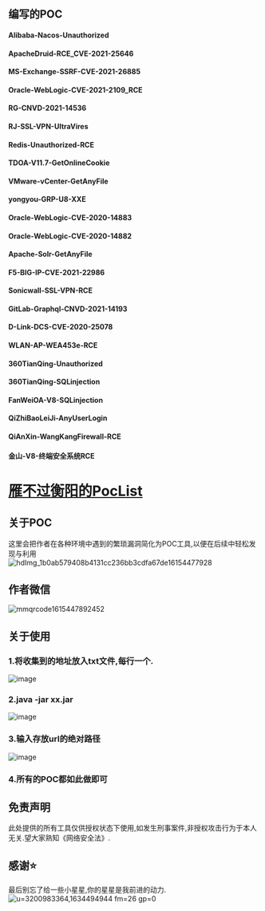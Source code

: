 ## 编写的POC
#### Alibaba-Nacos-Unauthorized </br>
#### ApacheDruid-RCE_CVE-2021-25646 </br>
#### MS-Exchange-SSRF-CVE-2021-26885 </br>
#### Oracle-WebLogic-CVE-2021-2109_RCE </br>
#### RG-CNVD-2021-14536 </br>
#### RJ-SSL-VPN-UltraVires </br>
#### Redis-Unauthorized-RCE </br>
#### TDOA-V11.7-GetOnlineCookie </br>
#### VMware-vCenter-GetAnyFile </br>
#### yongyou-GRP-U8-XXE </br>
#### Oracle-WebLogic-CVE-2020-14883 </br>
#### Oracle-WebLogic-CVE-2020-14882 </br>
#### Apache-Solr-GetAnyFile </br>
#### F5-BIG-IP-CVE-2021-22986 </br>
#### Sonicwall-SSL-VPN-RCE </br>
#### GitLab-Graphql-CNVD-2021-14193 </br>
#### D-Link-DCS-CVE-2020-25078 </br>
#### WLAN-AP-WEA453e-RCE </br>
#### 360TianQing-Unauthorized </br>
#### 360TianQing-SQLinjection </br>
#### FanWeiOA-V8-SQLinjection </br>
#### QiZhiBaoLeiJi-AnyUserLogin </br>
#### QiAnXin-WangKangFirewall-RCE </br>
#### 金山-V8-终端安全系统RCE </br>
# [雁不过衡阳的PocList](https://github.com/Yang0615777/PocList)
## 关于POC</br>
这里会把作者在各种环境中遇到的繁琐漏洞简化为POC工具,以便在后续中轻松发现与利用</br>
![hdImg_1b0ab579408b4131cc236bb3cdfa67de16154477928](https://user-images.githubusercontent.com/52184829/110867549-e8456500-8301-11eb-90aa-19429f07ac58.jpg)
## 作者微信</br>
![mmqrcode1615447892452](https://user-images.githubusercontent.com/52184829/110867567-ef6c7300-8301-11eb-8fb9-a55274c820c9.png)
## 关于使用 
### 1.将收集到的地址放入txt文件,每行一个.
![image](https://user-images.githubusercontent.com/52184829/111638853-b2d6d500-8835-11eb-8db8-a59e948baef5.png) </br>
### 2.java -jar xx.jar </br>
![image](https://user-images.githubusercontent.com/52184829/111639477-43151a00-8836-11eb-97ee-b85f3f7f60e5.png) </br>
### 3.输入存放url的绝对路径
![image](https://user-images.githubusercontent.com/52184829/111639687-6e980480-8836-11eb-9f68-2b9d7603fc1a.png) </br>
### 4.所有的POC都如此做即可

## 免责声明 
此处提供的所有工具仅供授权状态下使用,如发生刑事案件,非授权攻击行为于本人无关.望大家熟知《网络安全法》.
## 感谢⭐
最后别忘了给一些小星星,你的星星是我前进的动力. </br>
![u=3200983364,1634494944 fm=26 gp=0](https://user-images.githubusercontent.com/52184829/110867728-3490a500-8302-11eb-9d08-df4c6a56b8bd.jpg)  </br>
